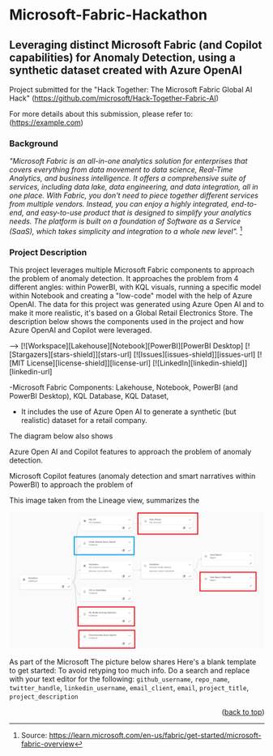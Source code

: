 # Microsoft-Fabric-Hackathon
<!-- ABOUT THE PROJECT -->
## Leveraging distinct Microsoft Fabric (and Copilot capabilities) for Anomaly Detection, using a synthetic dataset created with Azure OpenAI

Project submitted for the "Hack Together: The Microsoft Fabric Global AI Hack" (https://github.com/microsoft/Hack-Together-Fabric-AI)

For more details about this submission, please refer to: (https://example.com)

### Background

*"Microsoft Fabric is an all-in-one analytics solution for enterprises that covers everything from data movement to data science, Real-Time Analytics, and business intelligence. It offers a comprehensive suite of services, including data lake, data engineering, and data integration, all in one place. With Fabric, you don't need to piece together different services from multiple vendors. Instead, you can enjoy a highly integrated, end-to-end, and easy-to-use product that is designed to simplify your analytics needs. The platform is built on a foundation of Software as a Service (SaaS), which takes simplicity and integration to a whole new level".* [^1]

[^1]: Source: https://learn.microsoft.com/en-us/fabric/get-started/microsoft-fabric-overview

### Project Description

This project leverages multiple Microsoft Fabric components to approach the problem of anomaly detection. It approaches the problem from 4 different angles: within PowerBI, with KQL visuals, running a specific model within Notebook and creating a "low-code" model with the help of Azure OpenAI. The data for this project was generated using Azure Open AI and to make it more realistic, it's based on a Global Retail Electronics Store. The description below shows the components used in the project and how Azure OpenAI and Copilot were leveraged.

-->
[![Workspace][Lakehouse][Notebook][PowerBI][PowerBI Desktop]
[![Stargazers][stars-shield]][stars-url]
[![Issues][issues-shield]][issues-url]
[![MIT License][license-shield]][license-url]
[![LinkedIn][linkedin-shield]][linkedin-url]

-Microsoft Fabric Components: Lakehouse, Notebook, PowerBI (and PowerBI Desktop), KQL Database, KQL Dataset, 

- It includes the use of Azure Open AI to generate a synthetic (but realistic) dataset for a retail company. 




The diagram below also shows

Azure Open AI and Copilot features to approach the problem of anomaly detection.

Microsoft Copilot features (anomaly detection and smart narratives within PowerBI) to approach the problem of 


This image taken from the Lineage view, summarizes the 

![Test](images/Description.png)


As part of the Microsoft The picture below shares Here's a blank template to get started: To avoid retyping too much info. Do a search and replace with your text editor for the following: `github_username`, `repo_name`, `twitter_handle`, `linkedin_username`, `email_client`, `email`, `project_title`, `project_description`

<p align="right">(<a href="#readme-top">back to top</a>)</p>